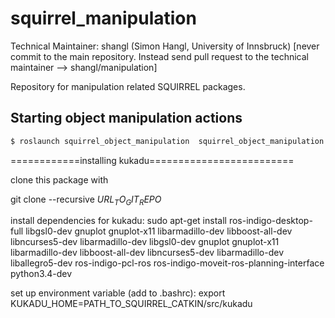 squirrel_manipulation
=====================

Technical Maintainer: shangl (Simon Hangl, University of Innsbruck)
[never commit to the main repository. Instead send pull request to the technical maintainer --> shangl/manipulation]

Repository for manipulation related SQUIRREL packages.

## Starting object manipulation actions

```bash 
$ roslaunch squirrel_object_manipulation  squirrel_object_manipulation.launch
``` 

============installing kukadu=========================

clone this package with

git clone --recursive $URL_TO_GIT_REPO$

install dependencies for kukadu:
sudo apt-get install ros-indigo-desktop-full libgsl0-dev gnuplot gnuplot-x11 libarmadillo-dev libboost-all-dev libncurses5-dev libarmadillo-dev libgsl0-dev gnuplot gnuplot-x11 libarmadillo-dev libboost-all-dev libncurses5-dev libarmadillo-dev liballegro5-dev ros-indigo-pcl-ros ros-indigo-moveit-ros-planning-interface python3.4-dev

set up environment variable (add to .bashrc):
export KUKADU_HOME=PATH_TO_SQUIRREL_CATKIN/src/kukadu

